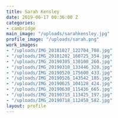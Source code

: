 ```yaml
---
title: Sarah Kensley
date: 2019-06-17 00:36:00 Z
categories:
- cambridge
main_image: "/uploads/sarahkensley.jpg"
profile_image: "/uploads/sarah.png"
work_images:
- "/uploads/IMG_20181027_122704_708.jpg"
- "/uploads/IMG_20181202_160725_354.jpg"
- "/uploads/IMG_20190305_130100_260.jpg"
- "/uploads/IMG_20190310_133446_320.jpg"
- "/uploads/IMG_20190520_175600_433.jpg"
- "/uploads/IMG_20190526_143542_185.jpg"
- "/uploads/IMG_20190625_104128_424.jpg"
- "/uploads/IMG_20190630_115436_665.jpg"
- "/uploads/IMG_20190715_113425_197.jpg"
- "/uploads/IMG_20190718_112458_582.jpg"
layout: profile
---
```


